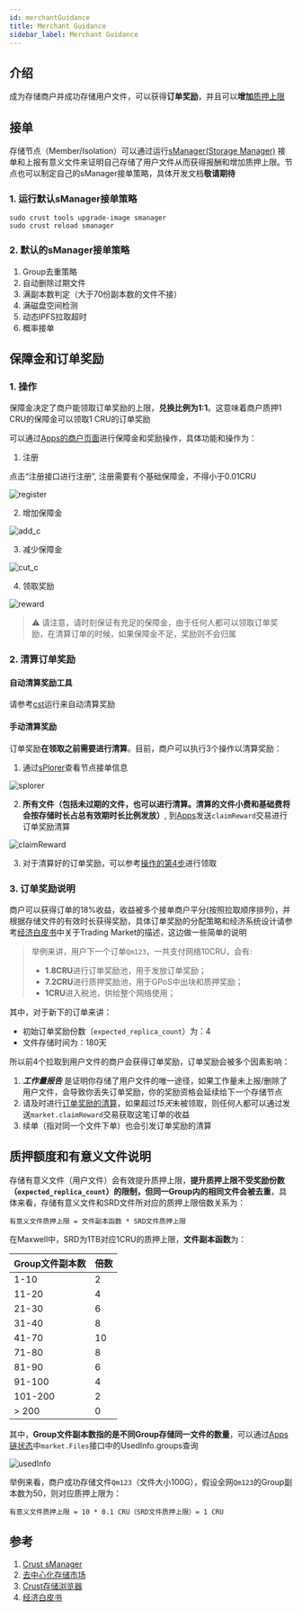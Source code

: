 ```yaml
---
id: merchantGuidance
title: Merchant Guidance
sidebar_label: Merchant Guidance
---
```


## 介绍

成为存储商户并成功存储用户文件，可以获得**订单奖励**，并且可以**增加**[质押上限](validator.md#质押奖励)

## 接单

存储节点（Member/Isolation）可以通过运行[sManager(Storage Manager)](https://github.com/crustio/crust-smanager) 接单和上报有意义文件来证明自己存储了用户文件从而获得报酬和增加质押上限。节点也可以制定自己的sManager接单策略，具体开发文档**敬请期待**

### 1. 运行默认sManager接单策略

```shell
sudo crust tools upgrade-image smanager
sudo crust reload smanager 
```

### 2. 默认的sManager接单策略

1. Group去重策略
2. 自动删除过期文件
3. 满副本数判定（大于70份副本数的文件不接）
4. 满磁盘空间检测
5. 动态IPFS拉取超时
6. 概率接单

## 保障金和订单奖励

### 1. 操作

保障金决定了商户能领取订单奖励的上限，**兑换比例为1:1**。这意味着商户质押1 CRU的保障金可以领取1 CRU的订单奖励

可以通过[Apps的商户页面](https://apps.crust.network/?rpc=wss%3A%2F%2Fapi.crust.network%2F#/market)进行保障金和奖励操作，具体功能和操作为：

1. 注册

点击“注册接口进行注册”, 注册需要有个基础保障金，不得小于0.01CRU

![register](assets/merchant/register.png)

2. 增加保障金

![add_c](assets/merchant/add_c.png)

3. 减少保障金

![cut_c](assets/merchant/cut_c.png)

4. 领取奖励

![reward](assets/merchant/reward.png)

> ⚠️ 请注意，请时刻保证有充足的保障金，由于任何人都可以领取订单奖励，在清算订单的时候，如果保障金不足，奖励则不会归属

### 2. 清算订单奖励

#### 自动清算奖励工具

请参考[cst](https://www.npmjs.com/package/crust-storage-tool)运行来自动清算奖励

#### 手动清算奖励

订单奖励**在领取之前需要进行清算**。目前，商户可以执行3个操作以清算奖励：

1. 通过[sPlorer](https://splorer.crust.network/home/mr)查看节点接单信息

![splorer](assets/merchant/splorer.png)

2. **所有文件（包括未过期的文件，也可以进行清算。清算的文件小费和基础费将会按存储时长占总有效期时长比例发放）**, 到[Apps](https://apps.crust.network/?rpc=wss%3A%2F%2Fapi.crust.network%2F#/extrinsics)发送`claimReward`交易进行订单奖励清算

![claimReward](assets/merchant/calculate.png)

3. 对于清算好的订单奖励，可以参考[操作的第4步](#1-操作)进行领取

### 3. 订单奖励说明

商户可以获得订单的18%收益，收益被多个接单商户平分(按照拉取顺序排列)，并根据存储文件的有效时长获得奖励，具体订单奖励的分配策略和经济系统设计请参考[经济白皮书](https://crust.network/download/ecowhitepaper_en.pdf)中关于Trading Market的描述，这边做一些简单的说明

> 举例来讲，用户下一个订单`Qm123`，一共支付网络10CRU，会有:
>
> - **1.8CRU**进行订单奖励池，用于发放订单奖励；
> - **7.2CRU**进行质押奖励池，用于GPoS中出块和质押奖励；
> - **1CRU**进入税池，供给整个网络使用；

其中，对于新下的订单来讲：

- 初始订单奖励份数（`expected_replica_count`）为：4
- 文件存储时间为：180天

所以前4个拉取到用户文件的商户会获得订单奖励，订单奖励会被多个因素影响：

1. ***工作量报告*** 是证明你存储了用户文件的唯一途径，如果工作量未上报/删除了用户文件，会导致你丢失订单奖励，你的奖励资格会延续给下一个存储节点
2. 请及时进行[订单奖励的清算](#2-清算订单奖励)，如果超过*15天*未被领取，则任何人都可以通过发送`market.claimReward`交易获取这笔订单的收益
3. 续单（指对同一个文件下单）也会引发订单奖励的清算

## 质押额度和有意义文件说明

存储有意义文件（用户文件）会有效提升质押上限，**提升质押上限不受奖励份数（`expected_replica_count`）的限制，但同一Group内的相同文件会被去重**，具体来看，存储有意义文件和SRD文件所对应的质押上限倍数关系为：

```shell
有意义文件质押上限 = 文件副本函数 * SRD文件质押上限
```

在Maxwell中，SRD为1TB对应1CRU的质押上限，**文件副本函数**为：

| Group文件副本数 | 倍数 |
|-----------------|------|
| 1-10            | 2    |
| 11-20           | 4    |
| 21-30           | 6    |
| 31-40           | 8    |
| 41-70           | 10    |
| 71-80           | 8    |
| 81-90           | 6    |
| 91-100          | 4    |
| 101-200         | 2    |
| > 200           | 0    |

其中，**Group文件副本数指的是不同Group存储同一文件的数量**，可以通过[Apps链状态](https://apps.crust.network/?rpc=wss%3A%2F%2Fapi.crust.network%2F#/chainstate)中`market.Files`接口中的UsedInfo.groups查询

![usedInfo](assets/merchant/usedinfo.png)

举例来看，商户成功存储文件`Qm123`（文件大小100G），假设全网`Qm123`的Group副本数为50，则对应质押上限为：

```shell
有意义文件质押上限 = 10 * 0.1 CRU（SRD文件质押上限）= 1 CRU
```

## 参考

1. [Crust sManager](https://github.com/crustio/crust-smanager)
2. [去中心化存储市场](DSM.md)
3. [Crust存储浏览器](crust-storage-explorer.md)
4. [经济白皮书](https://crust.network/download/ecowhitepaper_en.pdf)
